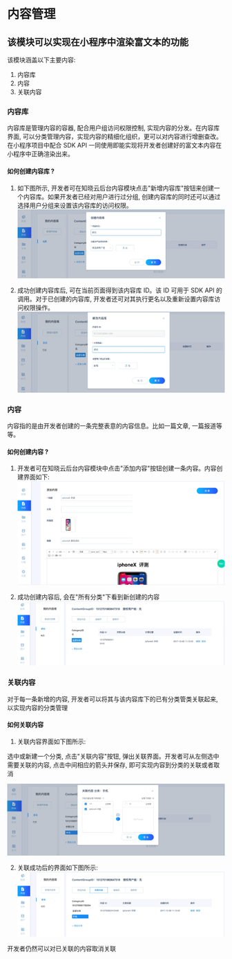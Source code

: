 # 内容管理

## 该模块可以实现在小程序中渲染富文本的功能

该模块涵盖以下主要内容:
1. 内容库
2. 内容
3. 关联内容


### 内容库

内容库是管理内容的容器, 配合用户组访问权限控制, 实现内容的分发。在内容库界面, 可以分类管理内容，实现内容的精细化组织，更可以对内容进行增删查改。 在小程序项目中配合 SDK API 一同使用即能实现将开发者创建好的富文本内容在小程序中正确渲染出来。

#### 如何创建内容库 ?

1. 如下图所示, 开发者可在知晓云后台内容模块点击"新增内容库"按钮来创建一个内容库。如果开发者已经对用户进行过分组, 创建内容库的同时还可以通过选择用户分组来设置该内容库的访问权限。
![创建内容库](/images/content-create-library.jpg "创建内容")

2. 成功创建内容库后, 可在当前页面得到该内容库 ID。该 ID 可用于 SDK API 的调用。对于已创建的内容库, 开发者还可对其执行更名以及重新设置内容库访问权限操作。
![修改内容库](/images/content-update-library.jpg "修改内容库")



### 内容

内容指的是由开发者创建的一条完整表意的内容信息。比如一篇文章, 一篇报道等等。

#### 如何创建内容 ?

1. 开发者可在知晓云后台内容模块中点击"添加内容"按钮创建一条内容。内容创建界面如下:
![如何创建内容](/images/content-add-content.jpg "如何创建内容")

2. 成功创建内容后, 会在"所有分类"下看到新创建的内容
![新增的内容](/images/content-add-content-succeed.jpg "新增内容")



### 关联内容

对于每一条新增的内容, 开发者可以将其与该内容库下的已有分类管类关联起来, 以实现内容的分类管理


#### 如何关联内容

1. 关联内容界面如下图所示:

  选中或新建一个分类, 点击"关联内容"按钮, 弹出关联界面。开发者可从左侧选中需要关联的内容, 点击中间相应的箭头并保存, 即可实现内容到分类的关联或者取消

  ![关联内容界面](/images/content-associate.jpg "关联内容界面")



2. 关联成功后的界面如下图所示:
  ![成功关联界面](/images/content-associate-succeed.jpg "成功关联界面")

  开发者仍然可以对已关联的内容取消关联
